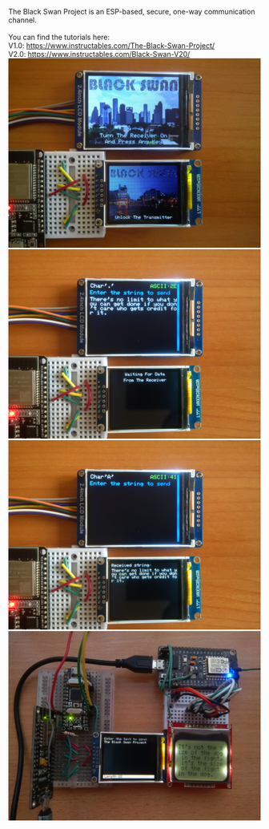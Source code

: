 The Black Swan Project is an ESP-based, secure, one-way communication channel.
</br></br>
You can find the tutorials here:
</br>
V1.0: https://www.instructables.com/The-Black-Swan-Project/
</br>
V2.0: https://www.instructables.com/Black-Swan-V20/
</br>
![image text](https://github.com/Northstrix/Black_Swan/blob/main/V2.0/Pictures/IMG_20230611_191349.jpg)
![image text](https://github.com/Northstrix/Black_Swan/blob/main/V2.0/Pictures/IMG_20230611_203545.jpg)
![image text](https://github.com/Northstrix/Black_Swan/blob/main/V2.0/Pictures/IMG_20230611_203556.jpg)
![image text](https://github.com/Northstrix/Black_Swan/blob/main/V1.0/Pictures/IMG_20220517_153345.jpg)
